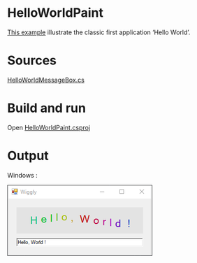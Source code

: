 # HelloWorldPaint

[This example](.) illustrate the classic first application ‘Hello World’.

# Sources

[HelloWorldMessageBox.cs](HelloWorldPaint.cs)

# Build and run

Open [HelloWorldPaint.csproj](HelloWorldPaint.csproj)

# Output

Windows :

![GitHub Logo](../../docs/Pictures/Forms/HelloWorldPaint.png)
